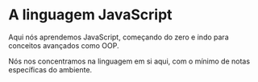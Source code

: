 # A linguagem JavaScript

Aqui nós aprendemos JavaScript, começando do zero e indo para conceitos avançados como OOP.

Nós nos concentramos na linguagem em si aqui, com o mínimo de notas específicas do ambiente.